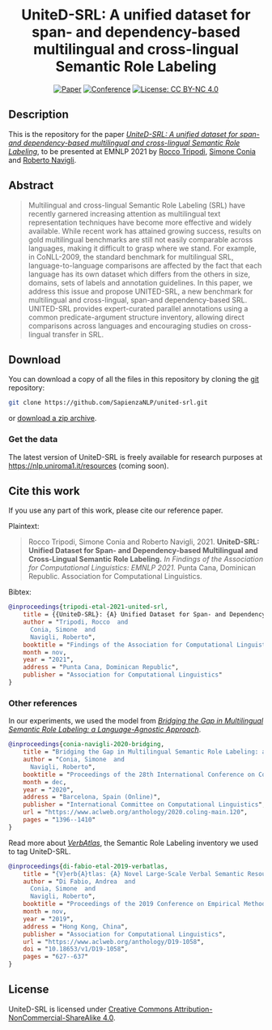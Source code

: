 <div align="center">    
 
# UniteD-SRL: A unified dataset for span- and dependency-based multilingual and cross-lingual Semantic Role Labeling

[![Paper](http://img.shields.io/badge/paper-Link-B31B1B.svg)](https://www.researchgate.net/publication/354550985_UniteD-SRL_A_Unified_Dataset_for_Span-and_Dependency-Based_Multilingual_and_Cross-Lingual_Semantic_Role_Labeling)
[![Conference](http://img.shields.io/badge/conference-EMNLP--2021-4b44ce.svg)](https://2021.emnlp.org/)
[![License: CC BY-NC 4.0](https://img.shields.io/badge/License-CC%20BY--NC--SA%204.0-lightgrey.svg)](https://creativecommons.org/licenses/by-nc-sa/4.0)

</div>

## Description
This is the repository for the paper [*UniteD-SRL: A unified dataset for span- and dependency-based multilingual and cross-lingual Semantic Role Labeling*](https://www.researchgate.net/publication/354550985_UniteD-SRL_A_Unified_Dataset_for_Span-and_Dependency-Based_Multilingual_and_Cross-Lingual_Semantic_Role_Labeling),
to be presented at EMNLP 2021 by [Rocco Tripodi](https://www.unibo.it/sitoweb/rocco.tripodi), [Simone Conia](https://c-simone.github.io) and [Roberto Navigli](https://www.diag.uniroma1.it/navigli/).


## Abstract
> Multilingual and cross-lingual Semantic Role Labeling (SRL) have recently garnered increasing attention as multilingual text representation techniques have become more effective and widely available. While recent work has attained growing success, results on gold multilingual benchmarks are still not easily comparable across languages, making it difficult to grasp where we stand. For example, in CoNLL-2009, the standard benchmark for multilingual SRL, language-to-language comparisons are affected by the fact that each language has its own dataset which differs from the others in size, domains, sets of labels and annotation guidelines. In this paper, we address this issue and propose UNITED-SRL, a new benchmark for multilingual and cross-lingual, span-and dependency-based SRL. UNITED-SRL provides expert-curated parallel annotations using a common predicate-argument structure inventory, allowing direct comparisons across languages and encouraging studies on cross-lingual transfer in SRL.

## Download
You can download a copy of all the files in this repository by cloning the
[git](https://git-scm.com/) repository:
```sh
git clone https://github.com/SapienzaNLP/united-srl.git
```
or [download a zip archive](https://github.com/SapienzaNLP/united-srl/archive/main.zip).

### Get the data
The latest version of UniteD-SRL is freely available for research purposes at https://nlp.uniroma1.it/resources (coming soon).

## Cite this work
If you use any part of this work, please cite our reference paper.

Plaintext:
> Rocco Tripodi, Simone Conia and Roberto Navigli, 2021. **UniteD-SRL: Unified Dataset for Span- and Dependency-based Multilingual and Cross-Lingual Semantic Role Labeling.** *In Findings of the Association for Computational Linguistics: EMNLP 2021.* Punta Cana, Dominican Republic. Association for Computational Linguistics.

Bibtex:
```bibtex
@inproceedings{tripodi-etal-2021-united-srl,
    title = {{UniteD-SRL}: {A} Unified Dataset for Span- and Dependency-based Multilingual and Cross-Lingual {S}emantic {R}ole {L}abeling},
    author = "Tripodi, Rocco  and
      Conia, Simone  and
      Navigli, Roberto",
    booktitle = "Findings of the Association for Computational Linguistics: {EMNLP} 2021",
    month = nov,
    year = "2021",
    address = "Punta Cana, Dominican Republic",
    publisher = "Association for Computational Linguistics"
}
```

### Other references
In our experiments, we used the model from [*Bridging the Gap in Multilingual Semantic Role Labeling: a Language-Agnostic Approach*](https://www.aclweb.org/anthology/2020.coling-main.120). 
```bibtex
@inproceedings{conia-navigli-2020-bridging,
    title = "Bridging the Gap in Multilingual Semantic Role Labeling: a Language-Agnostic Approach",
    author = "Conia, Simone  and
      Navigli, Roberto",
    booktitle = "Proceedings of the 28th International Conference on Computational Linguistics (COLING 2020)",
    month = dec,
    year = "2020",
    address = "Barcelona, Spain (Online)",
    publisher = "International Committee on Computational Linguistics",
    url = "https://www.aclweb.org/anthology/2020.coling-main.120",
    pages = "1396--1410"
}
```

Read more about [*VerbAtlas*](https://www.aclweb.org/anthology/D19-1058), the Semantic Role Labeling inventory we used to tag UniteD-SRL.
```bibtex
@inproceedings{di-fabio-etal-2019-verbatlas,
    title = "{V}erb{A}tlas: {A} Novel Large-Scale Verbal Semantic Resource and Its Application to Semantic Role Labeling",
    author = "Di Fabio, Andrea  and
      Conia, Simone  and
      Navigli, Roberto",
    booktitle = "Proceedings of the 2019 Conference on Empirical Methods in Natural Language Processing and the 9th International Joint Conference on Natural Language Processing (EMNLP-IJCNLP)",
    month = nov,
    year = "2019",
    address = "Hong Kong, China",
    publisher = "Association for Computational Linguistics",
    url = "https://www.aclweb.org/anthology/D19-1058",
    doi = "10.18653/v1/D19-1058",
    pages = "627--637"
}
```

## License
UniteD-SRL is licensed under [Creative Commons Attribution-NonCommercial-ShareAlike 4.0](https://creativecommons.org/licenses/by-nc-sa/4.0).
